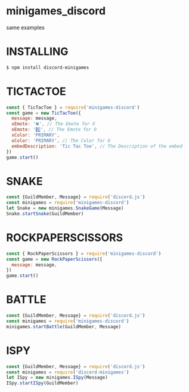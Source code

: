# minigames_discord
same examples

# INSTALLING
```sh
$ npm install discord-minigames
```
 
# TICTACTOE

```js
const { TicTacToe } = require('minigames-discord')
const game = new TicTacToe({
  message: message,
  xEmote: '❌', // The Emote for X
  oEmote: '0️⃣', // The Emote for O
  xColor: 'PRIMARY',
  oColor: 'PRIMARY', // The Color for O
  embedDescription: 'Tic Tac Toe', // The Description of the embed
})
game.start()
```

# SNAKE

```js
const {GuildMember, Message} = require('discord.js')
const minigames = require('minigames-discord')
let Snake = new minigames.SnakeGame(Message)
Snake.startSnake(GuildMember)
```

# ROCKPAPERSCISSORS

```js
const { RockPaperScissors } = require('minigames-discord')
const game = new RockPaperScissors({
  message: message,
})
game.start()
```

# BATTLE
```js
const {GuildMember, Message} = require('discord.js')
const minigames = require('minigames-discord')
minigames.startBattle(GuildMember, Message)
```

# ISPY

```js
const {GuildMember, Message} = require('discord.js')
const minigames = require('discord-minigames')
let ISpy = new minigames.ISpy(Message)
ISpy.startISpy(GuildMember)
```
